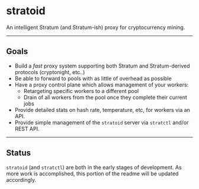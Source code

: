 stratoid
========

An intelligent Stratum (and Stratum-ish) proxy for cryptocurrency mining.

----

## Goals

- Build a *fast* proxy system supporting both Stratum and Stratum-derived protocols (cryptonight, etc..)
- Be able to forward to pools with as little of overhead as possible
- Have a proxy control plane which allows management of your workers:
    - Retargeting specific workers to a different pool
    - Drain of all workers from the pool once they complete their current jobs
- Provide detailed stats on hash rate, temperature, etc, for workers via an API.
- Provide simple management of the `stratoid` server via `stratctl` and/or REST API.

----

## Status

`stratoid` (and `stratctl`) are both in the early stages of development. As more work is accomplished, this
portion of the readme will be updated accordingly.